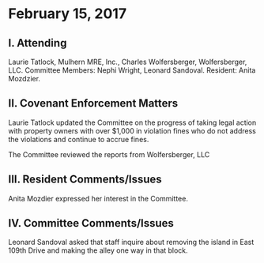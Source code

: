 <!---
title: February 15, 2017 Minutes
layout: minutes.html
collection: minutes
date: 2017-02-15
draft: false
--->
# February 15, 2017

## I. Attending
Laurie Tatlock, Mulhern MRE, Inc., Charles Wolfersberger, Wolfersberger, LLC.  Committee Members: Nephi Wright, Leonard Sandoval.  Resident: Anita Mozdzier.

## II. Covenant Enforcement Matters
Laurie Tatlock updated the Committee on the progress of taking legal action with property owners with over $1,000 in violation fines who do not address the violations and continue to accrue fines.

The Committee reviewed the reports from Wolfersberger, LLC

## III. Resident Comments/Issues
Anita Mozdier expressed her interest in the Committee.

## IV. Committee Comments/Issues
Leonard Sandoval asked that staff inquire about removing the island in East 109th Drive and making the alley one way in that block.
